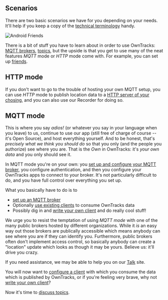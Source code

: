 ## Scenarios

There are two basic scenarios we have for you depending on your needs. It'll help if you keep a copy of the [technical terminology](../terminology.md) handy.

![Android Friends](images/b-android-friends.png)

There is a bit of stuff you have to learn about in order to use OwnTracks: [MQTT brokers](broker.md), [topics](topics.md), but the upside is that you get to use many of the neat features _MQTT_ mode or _HTTP_ mode come with. For example, you can set up [friends](../features/friends.md).

## HTTP mode

If you don't want to go to the trouble of hosting your own MQTT setup, you can use _HTTP_ mode to publish location data to a [HTTP server of your chosing](../tech/http.md), and you can also use our Recorder for doing so.

## MQTT mode

This is where you say *adios!* (or whatever you say in your language when you leave) to us, continue to use our app (still free of charge of course -- it's Open Source), and host everything yourself. And to be honest, that's *precisely what we think you should do* so that you only (and the people you authorize) see where you are. That is the *Own* in OwnTracks: it's *your own data* and you only should see it.

In MQTT mode you're on your own: you [set up and configure your MQTT broker](broker.md), you configure authentication, and then you configure your OwnTracks apps to connect to your broker. It's not particularly difficult to do, and you have full control over everything you set up.

What you basically have to do is to

* [set up an MQTT broker](broker.md)
* Optionally [use existing clients](clients.md) to consume OwnTracks data
* Possibly dig in and [write your own client](../tech/program.md) and do really cool stuff!

We urge you to resist the temptation of using _MQTT mode_ with one of the many public brokers hosted by different organizations. While it _is_ an easy way out those brokers are publically accessible which means anybody can see where you are if they can identify you. Furthermore, public brokers often don't implement access control, so basically anybody can create a "location" update which looks as though it may be yours. Believe us: it'll drive you crazy.

If you need assistance, we may be able to help you on our [Talk](https://github.com/owntracks/talk) site.

You will now want to [configure a client](clients.md) with which you consume the data which is published by OwnTracks, or if you're feeling very brave, why not [write your own client](../tech/program.md)?

Now it's time to [discuss topics](topics.md).
